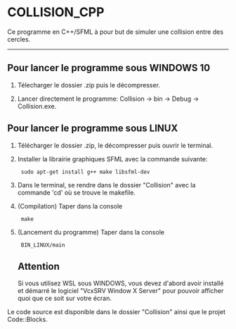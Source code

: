 # COLLISION_CPP

Ce programme en C++/SFML à pour but de simuler une collision entre des cercles.

---

## Pour lancer le programme sous WINDOWS 10

1) Télecharger le dossier .zip puis le décompresser.

2) Lancer directement le programme: Collision -> bin -> Debug -> Collision.exe.

## Pour lancer le programme sous LINUX

1) Télécharger le dossier .zip, le décompresser puis ouvrir le terminal.

2) Installer la librairie graphiques SFML avec la commande suivante:

        sudo apt-get install g++ make libsfml-dev

3) Dans le terminal, se rendre dans le dossier "Collision" avec la commande 'cd' où se trouve le makefile.

4) (Compilation) Taper dans la console

        make

5) (Lancement du programme) Taper dans la console 
        
        BIN_LINUX/main



    ## Attention
    Si vous utilisez WSL sous WINDOWS, vous devez d'abord avoir installé et démarré le logiciel "VcxSRV Window X Server"
    pour pouvoir afficher quoi que ce soit sur votre écran.

Le code source est disponible dans le dossier "Collision" ainsi que le projet Code::Blocks.
